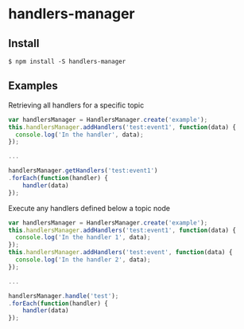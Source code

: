# handlers-manager


## Install

```
$ npm install -S handlers-manager
```

## Examples

Retrieving all handlers for a specific topic
```js
var handlersManager = HandlersManager.create('example');
this.handlersManager.addHandlers('test:event1', function(data) {
  console.log('In the handler', data);
});

...

handlersManager.getHandlers('test:event1')
.forEach(function(handler) {
    handler(data)
});

```

Execute any handlers defined below a topic node 
```js
var handlersManager = HandlersManager.create('example');
this.handlersManager.addHandlers('test:event1', function(data) {
  console.log('In the handler 1', data);
});
this.handlersManager.addHandlers('test:event', function(data) {
  console.log('In the handler 2', data);
});

...

handlersManager.handle('test');
.forEach(function(handler) {
    handler(data)
});

```
